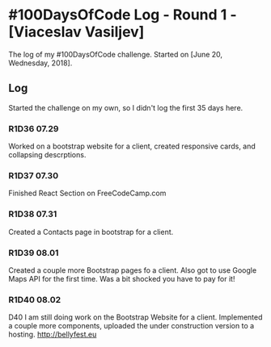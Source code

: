 # #100DaysOfCode Log - Round 1 - [Viaceslav Vasiljev]

The log of my #100DaysOfCode challenge. Started on [June 20, Wednesday, 2018].

## Log
Started the challenge on my own, so I didn't log the first 35 days here.


### R1D36 07.29
Worked on a bootstrap website for a client, created responsive cards, and collapsing descrptions.

### R1D37 07.30
Finished React Section on FreeCodeCamp.com

### R1D38 07.31
Created a Contacts page in bootstrap for a client.

### R1D39 08.01
Created a couple more Bootstrap pages fo a client. Also got to use Google Maps API for the first time. Was a bit shocked you have to pay for it!

### R1D40 08.02

D40 I am still doing work on the Bootstrap Website  for a client. Implemented a couple more components, uploaded the under construction version to a hosting. http://bellyfest.eu
